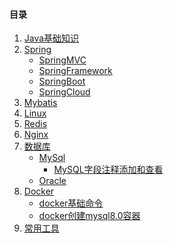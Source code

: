 ﻿#### 目录

1. <a href = "Java/README.md">Java基础知识</a>
2. <a href = "Spring/README.md">Spring</a>
   - <a href = "Spring/SpringMVC/README.md">SpringMVC</a>
   - <a href = "Spring/SpringFramework/README.md">SpringFramework</a>
   - <a href = "Spring/SpringBoot/README.md">SpringBoot</a>
   - <a href = "Spring/SpringCloud/README.md">SpringCloud</a>
3. <a href = "Mybatis/README.md">Mybatis</a>
4. <a href = "Linux/README.md">Linux</a>
5. <a href = "Redis/README.md">Redis</a>
6. <a href = "Nginx/README.md">Nginx</a>
7. <a href = "数据库/README.md">数据库</a>
    - <a href = "数据库/MySql/README.md">MySql</a>
        - <a href = "数据库/MySql/MySQL字段注释添加和查看.md">MySQL字段注释添加和查看</a>
    - <a href = "数据库/Oracle/README.md">Oracle</a>
8. <a href = "Docker/README.md">Docker</a>
    - <a href = "Docker/docker基础命令.md">docker基础命令</a>
    - <a href = "Docker/docker创建mysql8.0容器.md">docker创建mysql8.0容器</a>
9. <a href = "常用工具/README.md">常用工具</a>
